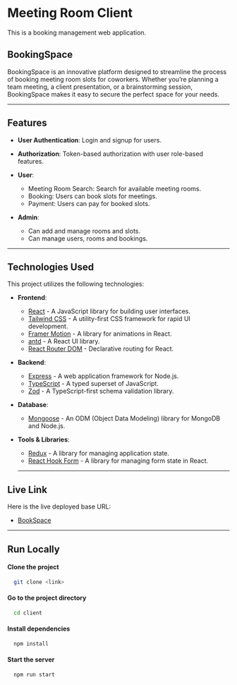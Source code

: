 # Meeting Room Client



This is a booking management web application.

## BookingSpace

BookingSpace is an innovative platform designed to streamline the process of booking meeting room slots for coworkers. Whether you’re planning a team meeting, a client presentation, or a brainstorming session, BookingSpace makes it easy to secure the perfect space for your needs.

---------------------------------------------------------------

## Features

- **User Authentication**: Login and signup for users.
- **Authorization**: Token-based authorization with user role-based features.

- **User**:
  - Meeting Room Search: Search for available meeting rooms.
  - Booking: Users can book slots for meetings.
  - Payment: Users can pay for booked slots.

- **Admin**:
  - Can add and manage rooms and slots.
  - Can manage users, rooms and bookings.
-----------------------------------------------------------------------

## Technologies Used

This project utilizes the following technologies:

- **Frontend**:
  - [React](https://reactjs.org/) - A JavaScript library for building user interfaces.
  - [Tailwind CSS](https://tailwindcss.com/) - A utility-first CSS framework for rapid UI development.
  - [Framer Motion](https://www.framer.com/api/motion/) - A library for animations in React.
  - [antd](https://ant.design/) - A React UI library.
  - [React Router DOM](https://reactrouter.com/web/guides/quick-start) - Declarative routing for React.

- **Backend**:
  - [Express](https://expressjs.com/) - A web application framework for Node.js.
  - [TypeScript](https://www.typescriptlang.org/) - A typed superset of JavaScript.
  - [Zod](https://zod.dev/) - A TypeScript-first schema validation library.

- **Database**:
  - [Mongoose](https://mongoosejs.com/) - An ODM (Object Data Modeling) library for MongoDB and Node.js.

- **Tools & Libraries**:
  - [Redux](https://redux.js.org/) - A library for managing application state.
  - [React Hook Form](https://react-hook-form.com/) - A library for managing form state in React.
 
  ------------------------------------------------------------

## Live Link

Here is the live deployed base URL:

 - [BookSpace](https://meeting-client.vercel.app/)


--------------------------------------------------------------
## Run Locally

#### Clone the project

```bash
  git clone <link>
```

#### Go to the project directory

```bash
  cd client
```

#### Install dependencies

```bash
  npm install
```

#### Start the server

```bash
  npm run start
```

